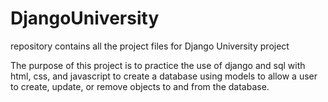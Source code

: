# DjangoUniversity
 repository contains all the project files for Django University project

The purpose of this project is to practice the use of django and sql with html, css, and javascript to create a database using models to allow a user to create, update, or remove objects to and from the database.
